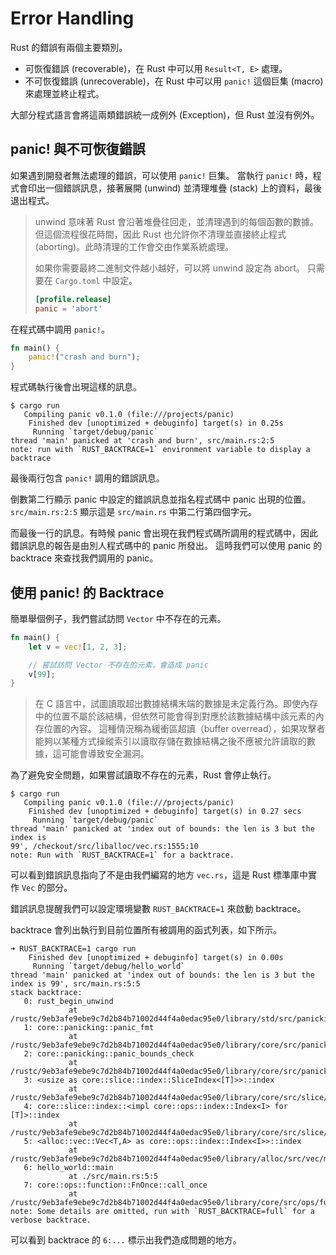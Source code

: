 # Error Handling

Rust 的錯誤有兩個主要類別。

- 可恢復錯誤 (recoverable)，在 Rust 中可以用 `Result<T, E>` 處理。
- 不可恢復錯誤 (unrecoverable)，在 Rust 中可以用 `panic!` 這個巨集 (macro) 來處理並終止程式。

大部分程式語言會將這兩類錯誤統一成例外 (Exception)，但 Rust 並沒有例外。

## panic! 與不可恢復錯誤

如果遇到開發者無法處理的錯誤，可以使用 `panic!` 巨集。
當執行 `panic!` 時，程式會印出一個錯誤訊息，接著展開 (unwind) 並清理堆疊 (stack) 上的資料，最後退出程式。

> unwind 意味著 Rust 會沿著堆疊往回走，並清理遇到的每個函數的數據。
> 但這個流程很花時間，因此 Rust 也允許你不清理並直接終止程式 (aborting)。此時清理的工作會交由作業系統處理。
>
> 如果你需要最終二進制文件越小越好，可以將 unwind 設定為 abort。
> 只需要在 `Cargo.toml` 中設定。
>
> ```toml
> [profile.release]
> panic = 'abort'
> ```

在程式碼中調用 `panic!`。

```rust
fn main() {
    panic!("crash and burn");
}
```

程式碼執行後會出現這樣的訊息。

```shell
$ cargo run
   Compiling panic v0.1.0 (file:///projects/panic)
    Finished dev [unoptimized + debuginfo] target(s) in 0.25s
     Running `target/debug/panic`
thread 'main' panicked at 'crash and burn', src/main.rs:2:5
note: run with `RUST_BACKTRACE=1` environment variable to display a backtrace
```

最後兩行包含 `panic!` 調用的錯誤訊息。

倒數第二行顯示 panic 中設定的錯誤訊息並指名程式碼中 panic 出現的位置。 `src/main.rs:2:5` 顯示這是 `src/main.rs` 中第二行第四個字元。

而最後一行的訊息。有時候 panic 會出現在我們程式碼所調用的程式碼中，因此錯誤訊息的報告是由別人程式碼中的 panic 所發出。
這時我們可以使用 panic 的 backtrace 來查找我們調用的 panic。

## 使用 panic! 的 Backtrace

簡單舉個例子，我們嘗試訪問 `Vector` 中不存在的元素。

```rust
fn main() {
    let v = vec![1, 2, 3];

    // 嘗試訪問 Vector 不存在的元素，會造成 panic
    v[99];
}
```

> 在 C 語言中，試圖讀取超出數據結構末端的數據是未定義行為。即使內存中的位置不屬於該結構，但依然可能會得到對應於該數據結構中該元素的內存位置的內容。
> 這種情況稱為緩衝區超讀（buffer overread），如果攻擊者能夠以某種方式操縱索引以讀取存儲在數據結構之後不應被允許讀取的數據，這可能會導致安全漏洞。

為了避免安全問題，如果嘗試讀取不存在的元素，Rust 會停止執行。

```shell
$ cargo run
   Compiling panic v0.1.0 (file:///projects/panic)
    Finished dev [unoptimized + debuginfo] target(s) in 0.27 secs
     Running `target/debug/panic`
thread 'main' panicked at 'index out of bounds: the len is 3 but the index is
99', /checkout/src/liballoc/vec.rs:1555:10
note: Run with `RUST_BACKTRACE=1` for a backtrace.
```

可以看到錯誤訊息指向了不是由我們編寫的地方 `vec.rs`，這是 Rust 標準庫中實作 `Vec` 的部分。

錯誤訊息提醒我們可以設定環境變數 `RUST_BACKTRACE=1` 來啟動 backtrace。

backtrace 會列出執行到目前位置所有被調用的函式列表，如下所示。

```shell
➜ RUST_BACKTRACE=1 cargo run
    Finished dev [unoptimized + debuginfo] target(s) in 0.00s
     Running `target/debug/hello_world`
thread 'main' panicked at 'index out of bounds: the len is 3 but the index is 99', src/main.rs:5:5
stack backtrace:
   0: rust_begin_unwind
             at /rustc/9eb3afe9ebe9c7d2b84b71002d44f4a0edac95e0/library/std/src/panicking.rs:575:5
   1: core::panicking::panic_fmt
             at /rustc/9eb3afe9ebe9c7d2b84b71002d44f4a0edac95e0/library/core/src/panicking.rs:64:14
   2: core::panicking::panic_bounds_check
             at /rustc/9eb3afe9ebe9c7d2b84b71002d44f4a0edac95e0/library/core/src/panicking.rs:159:5
   3: <usize as core::slice::index::SliceIndex<[T]>>::index
             at /rustc/9eb3afe9ebe9c7d2b84b71002d44f4a0edac95e0/library/core/src/slice/index.rs:260:10
   4: core::slice::index::<impl core::ops::index::Index<I> for [T]>::index
             at /rustc/9eb3afe9ebe9c7d2b84b71002d44f4a0edac95e0/library/core/src/slice/index.rs:18:9
   5: <alloc::vec::Vec<T,A> as core::ops::index::Index<I>>::index
             at /rustc/9eb3afe9ebe9c7d2b84b71002d44f4a0edac95e0/library/alloc/src/vec/mod.rs:2732:9
   6: hello_world::main
             at ./src/main.rs:5:5
   7: core::ops::function::FnOnce::call_once
             at /rustc/9eb3afe9ebe9c7d2b84b71002d44f4a0edac95e0/library/core/src/ops/function.rs:250:5
note: Some details are omitted, run with `RUST_BACKTRACE=full` for a verbose backtrace.
```

可以看到 backtrace 的 `6:...` 標示出我們造成問題的地方。
